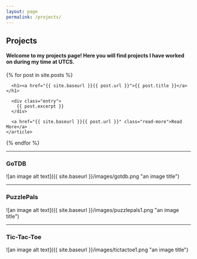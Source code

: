 ```yaml
---
layout: page
permalink: /projects/
---
```


## Projects

#### Welcome to my projects page! Here you will find projects I have worked on during my time at UTCS. 

<div class="posts">
  {% for post in site.posts %}
    <article class="post">

      <h1><a href="{{ site.baseurl }}{{ post.url }}">{{ post.title }}</a></h1>

      <div class="entry">
        {{ post.excerpt }}
      </div>

      <a href="{{ site.baseurl }}{{ post.url }}" class="read-more">Read More</a>
    </article>
  {% endfor %}
</div>

****

### GoTDB

![an image alt text]({{ site.baseurl }}/images/gotdb.png "an image title")

****

### PuzzlePals

![an image alt text]({{ site.baseurl }}/images/puzzlepals1.png "an image title")

****

### Tic-Tac-Toe

![an image alt text]({{ site.baseurl }}/images/tictactoe1.png "an image title")